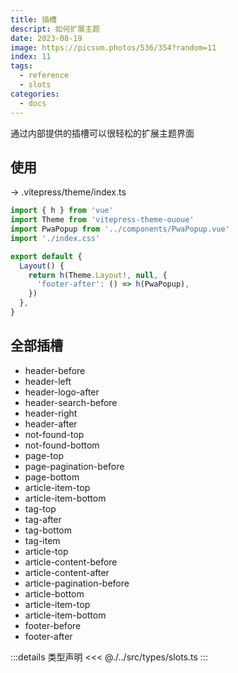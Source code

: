 ```yaml
---
title: 插槽
descript: 如何扩展主题
date: 2023-08-19
image: https://picsum.photos/536/354?random=11
index: 11
tags:
  - reference
  - slots
categories:
  - docs
---
```


通过内部提供的插槽可以很轻松的扩展主题界面

<!-- more -->

## 使用

-> .vitepress/theme/index.ts

```ts
import { h } from 'vue'
import Theme from 'vitepress-theme-ououe'
import PwaPopup from '../components/PwaPopup.vue'
import './index.css'

export default {
  Layout() {
    return h(Theme.Layout!, null, {
      'footer-after': () => h(PwaPopup),
    })
  },
}
```

## 全部插槽

- header-before
- header-left
- header-logo-after
- header-search-before
- header-right
- header-after
- not-found-top
- not-found-bottom
- page-top
- page-pagination-before
- page-bottom
- article-item-top
- article-item-bottom
- tag-top
- tag-after
- tag-bottom
- tag-item
- article-top
- article-content-before
- article-content-after
- article-pagination-before
- article-bottom
- article-item-top
- article-item-bottom
- footer-before
- footer-after

:::details 类型声明
<<< @./../src/types/slots.ts
:::

